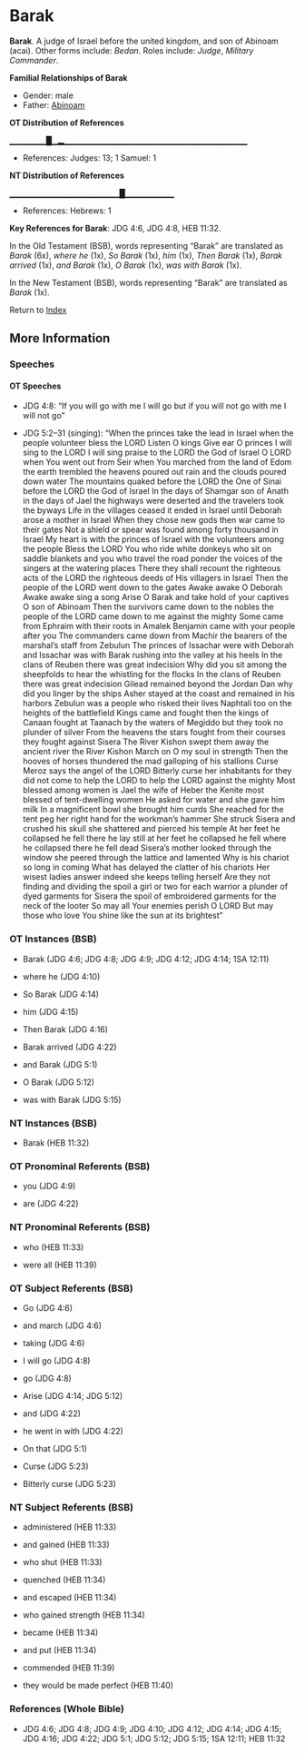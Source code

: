 # Barak
**Barak**. 
A judge of Israel before the united kingdom, and son of Abinoam (acai). 
Other forms include: 
*Bedan*. 
Roles include: 
_Judge_, _Military Commander_. 




**Familial Relationships of Barak**


* Gender: male
* Father: [Abinoam](Abinoam.md)


**OT Distribution of References**

▁▁▁▁▁▁█▁▂▁▁▁▁▁▁▁▁▁▁▁▁▁▁▁▁▁▁▁▁▁▁▁▁▁▁▁▁▁▁
* References: Judges: 13; 1 Samuel: 1

**NT Distribution of References**

▁▁▁▁▁▁▁▁▁▁▁▁▁▁▁▁▁▁█▁▁▁▁▁▁▁▁
* References: Hebrews: 1



**Key References for Barak**: 
JDG 4:6, JDG 4:8, HEB 11:32. 


In the Old Testament (BSB), words representing “Barak” are translated as 
*Barak* (6x), *where he* (1x), *So Barak* (1x), *him* (1x), *Then Barak* (1x), *Barak arrived* (1x), *and Barak* (1x), *O Barak* (1x), *was with Barak* (1x). 


In the New Testament (BSB), words representing “Barak” are translated as 
*Barak* (1x). 


Return to [Index](00-Index.md)

## More Information

### Speeches

#### OT Speeches

* JDG 4:8: “If you will go with me I will go but if you will not go with me I will not go”

* JDG 5:2–31 (singing): “When the princes take the lead in Israel when the people volunteer bless the LORD Listen O kings Give ear O princes I will sing to the LORD I will sing praise to the LORD the God of Israel O LORD when You went out from Seir when You marched from the land of Edom the earth trembled the heavens poured out rain and the clouds poured down water The mountains quaked before the LORD the One of Sinai before the LORD the God of Israel In the days of Shamgar son of Anath in the days of Jael the highways were deserted and the travelers took the byways Life in the villages ceased it ended in Israel until Deborah arose a mother in Israel When they chose new gods then war came to their gates Not a shield or spear was found among forty thousand in Israel My heart is with the princes of Israel with the volunteers among the people Bless the LORD You who ride white donkeys who sit on saddle blankets and you who travel the road ponder the voices of the singers at the watering places There they shall recount the righteous acts of the LORD the righteous deeds of His villagers in Israel Then the people of the LORD went down to the gates Awake awake O Deborah Awake awake sing a song Arise O Barak and take hold of your captives O son of Abinoam Then the survivors came down to the nobles the people of the LORD came down to me against the mighty Some came from Ephraim with their roots in Amalek Benjamin came with your people after you The commanders came down from Machir the bearers of the marshal’s staff from Zebulun The princes of Issachar were with Deborah and Issachar was with Barak rushing into the valley at his heels In the clans of Reuben there was great indecision Why did you sit among the sheepfolds to hear the whistling for the flocks In the clans of Reuben there was great indecision Gilead remained beyond the Jordan Dan why did you linger by the ships Asher stayed at the coast and remained in his harbors Zebulun was a people who risked their lives Naphtali too on the heights of the battlefield Kings came and fought then the kings of Canaan fought at Taanach by the waters of Megiddo but they took no plunder of silver From the heavens the stars fought from their courses they fought against Sisera The River Kishon swept them away the ancient river the River Kishon March on O my soul in strength Then the hooves of horses thundered the mad galloping of his stallions Curse Meroz says the angel of the LORD Bitterly curse her inhabitants for they did not come to help the LORD to help the LORD against the mighty Most blessed among women is Jael the wife of Heber the Kenite most blessed of tent-dwelling women He asked for water and she gave him milk In a magnificent bowl she brought him curds She reached for the tent peg her right hand for the workman’s hammer She struck Sisera and crushed his skull she shattered and pierced his temple At her feet he collapsed he fell there he lay still at her feet he collapsed he fell where he collapsed there he fell dead Sisera’s mother looked through the window she peered through the lattice and lamented Why is his chariot so long in coming What has delayed the clatter of his chariots Her wisest ladies answer indeed she keeps telling herself Are they not finding and dividing the spoil a girl or two for each warrior a plunder of dyed garments for Sisera the spoil of embroidered garments for the neck of the looter So may all Your enemies perish O LORD But may those who love You shine like the sun at its brightest”

### OT Instances (BSB)

* Barak (JDG 4:6; JDG 4:8; JDG 4:9; JDG 4:12; JDG 4:14; 1SA 12:11)

* where he (JDG 4:10)

* So Barak (JDG 4:14)

* him (JDG 4:15)

* Then Barak (JDG 4:16)

* Barak arrived (JDG 4:22)

* and Barak (JDG 5:1)

* O Barak (JDG 5:12)

* was with Barak (JDG 5:15)



### NT Instances (BSB)

* Barak (HEB 11:32)



### OT Pronominal Referents (BSB)

* you (JDG 4:9)

* are (JDG 4:22)



### NT Pronominal Referents (BSB)

* who (HEB 11:33)

* were all (HEB 11:39)



### OT Subject Referents (BSB)

* Go (JDG 4:6)

* and march (JDG 4:6)

* taking (JDG 4:6)

* I will go (JDG 4:8)

* go (JDG 4:8)

* Arise (JDG 4:14; JDG 5:12)

* and (JDG 4:22)

* he went in with (JDG 4:22)

* On that (JDG 5:1)

* Curse (JDG 5:23)

* Bitterly curse (JDG 5:23)



### NT Subject Referents (BSB)

* administered (HEB 11:33)

* and gained (HEB 11:33)

* who shut (HEB 11:33)

* quenched (HEB 11:34)

* and escaped (HEB 11:34)

* who gained strength (HEB 11:34)

* became (HEB 11:34)

* and put (HEB 11:34)

* commended (HEB 11:39)

* they would be made perfect (HEB 11:40)



### References (Whole Bible)

* JDG 4:6; JDG 4:8; JDG 4:9; JDG 4:10; JDG 4:12; JDG 4:14; JDG 4:15; JDG 4:16; JDG 4:22; JDG 5:1; JDG 5:12; JDG 5:15; 1SA 12:11; HEB 11:32



